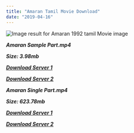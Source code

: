 ```yaml
---
title: "Amaran Tamil Movie Download"
date: "2019-04-16"
---
```


![Image result for Amaran  1992 tamil Movie image](https://upload.wikimedia.org/wikipedia/en/thumb/d/dc/Amaran_DVD_cover.jpg/220px-Amaran_DVD_cover.jpg)

**_Amaran Sample Part.mp4_**

**_Size: 3.98mb_**

**_[Download Server 1](http://b2.wetransfer.vip/files/{001906e6a029aa7b73d4a7534ffe44de21d3d443868dbd2fabdf209edab59abd}20Actor{001906e6a029aa7b73d4a7534ffe44de21d3d443868dbd2fabdf209edab59abd}20Hits{001906e6a029aa7b73d4a7534ffe44de21d3d443868dbd2fabdf209edab59abd}20Collection/Karthik{001906e6a029aa7b73d4a7534ffe44de21d3d443868dbd2fabdf209edab59abd}20Movies{001906e6a029aa7b73d4a7534ffe44de21d3d443868dbd2fabdf209edab59abd}20Collections/Amaran{001906e6a029aa7b73d4a7534ffe44de21d3d443868dbd2fabdf209edab59abd}20(1992)/Amaran{001906e6a029aa7b73d4a7534ffe44de21d3d443868dbd2fabdf209edab59abd}20{001906e6a029aa7b73d4a7534ffe44de21d3d443868dbd2fabdf209edab59abd}20Sample{001906e6a029aa7b73d4a7534ffe44de21d3d443868dbd2fabdf209edab59abd}20HD.mp4)_**

**_[Download Server 2](http://b2.wetransfer.vip/files/{001906e6a029aa7b73d4a7534ffe44de21d3d443868dbd2fabdf209edab59abd}20Actor{001906e6a029aa7b73d4a7534ffe44de21d3d443868dbd2fabdf209edab59abd}20Hits{001906e6a029aa7b73d4a7534ffe44de21d3d443868dbd2fabdf209edab59abd}20Collection/Karthik{001906e6a029aa7b73d4a7534ffe44de21d3d443868dbd2fabdf209edab59abd}20Movies{001906e6a029aa7b73d4a7534ffe44de21d3d443868dbd2fabdf209edab59abd}20Collections/Amaran{001906e6a029aa7b73d4a7534ffe44de21d3d443868dbd2fabdf209edab59abd}20(1992)/Amaran{001906e6a029aa7b73d4a7534ffe44de21d3d443868dbd2fabdf209edab59abd}20{001906e6a029aa7b73d4a7534ffe44de21d3d443868dbd2fabdf209edab59abd}20Sample{001906e6a029aa7b73d4a7534ffe44de21d3d443868dbd2fabdf209edab59abd}20HD.mp4)_**

**_Amaran Single Part.mp4_**

**_Size: 623.78mb_**

**_[Download Server 1](http://b2.wetransfer.vip/files/{001906e6a029aa7b73d4a7534ffe44de21d3d443868dbd2fabdf209edab59abd}20Actor{001906e6a029aa7b73d4a7534ffe44de21d3d443868dbd2fabdf209edab59abd}20Hits{001906e6a029aa7b73d4a7534ffe44de21d3d443868dbd2fabdf209edab59abd}20Collection/Karthik{001906e6a029aa7b73d4a7534ffe44de21d3d443868dbd2fabdf209edab59abd}20Movies{001906e6a029aa7b73d4a7534ffe44de21d3d443868dbd2fabdf209edab59abd}20Collections/Amaran{001906e6a029aa7b73d4a7534ffe44de21d3d443868dbd2fabdf209edab59abd}20(1992)/Amaran{001906e6a029aa7b73d4a7534ffe44de21d3d443868dbd2fabdf209edab59abd}20{001906e6a029aa7b73d4a7534ffe44de21d3d443868dbd2fabdf209edab59abd}20Single{001906e6a029aa7b73d4a7534ffe44de21d3d443868dbd2fabdf209edab59abd}20Part{001906e6a029aa7b73d4a7534ffe44de21d3d443868dbd2fabdf209edab59abd}20HD.mp4)_**

**_[Download Server 2](http://b2.wetransfer.vip/files/{001906e6a029aa7b73d4a7534ffe44de21d3d443868dbd2fabdf209edab59abd}20Actor{001906e6a029aa7b73d4a7534ffe44de21d3d443868dbd2fabdf209edab59abd}20Hits{001906e6a029aa7b73d4a7534ffe44de21d3d443868dbd2fabdf209edab59abd}20Collection/Karthik{001906e6a029aa7b73d4a7534ffe44de21d3d443868dbd2fabdf209edab59abd}20Movies{001906e6a029aa7b73d4a7534ffe44de21d3d443868dbd2fabdf209edab59abd}20Collections/Amaran{001906e6a029aa7b73d4a7534ffe44de21d3d443868dbd2fabdf209edab59abd}20(1992)/Amaran{001906e6a029aa7b73d4a7534ffe44de21d3d443868dbd2fabdf209edab59abd}20{001906e6a029aa7b73d4a7534ffe44de21d3d443868dbd2fabdf209edab59abd}20Single{001906e6a029aa7b73d4a7534ffe44de21d3d443868dbd2fabdf209edab59abd}20Part{001906e6a029aa7b73d4a7534ffe44de21d3d443868dbd2fabdf209edab59abd}20HD.mp4)_**
